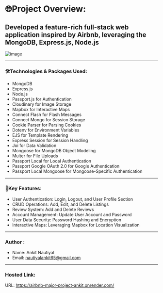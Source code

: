 # 🌐Project Overview:
## Developed a feature-rich full-stack web application inspired by Airbnb, leveraging the MongoDB, Express.js, Node.js

![image](https://github.com/user-attachments/assets/d6b39cc2-1b0f-41d6-a991-e4328da88b00)

***

### 🛠️Technologies & Packages Used:
- MongoDB
- Express.js
- Node.js
- Passport.js for Authentication
- Cloudinary for Image Storage
- Mapbox for Interactive Maps
- Connect Flash for Flash Messages
- Connect Mongo for Session Storage
- Cookie Parser for Parsing Cookies
- Dotenv for Environment Variables
- EJS for Template Rendering
- Express Session for Session Handling
- Joi for Data Validation
- Mongoose for MongoDB Object Modeling
- Multer for File Uploads
- Passport Local for Local Authentication
- Passport Google OAuth 2.0 for Google Authentication
- Passport Local Mongoose for Mongoose-Specific Authentication

---

### 🌟Key Features:
- User Authentication: Login, Logout, and User Profile Section
- CRUD Operations: Add, Edit, and Delete Listings
- Review System: Add and Delete Reviews
- Account Management: Update User Account and Password
- User Data Security: Password Hashing and Encryption
- Interactive Maps: Leveraging Mapbox for Location Visualization
---
### Author :
- Name: Ankit Nautiyal
- Email: nautiyalankit65@gmail.com
---
### Hosted Link:
URL: https://airbnb-major-project-ankit.onrender.com/
